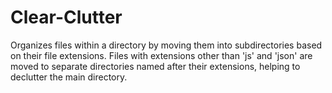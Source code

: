 # Clear-Clutter
Organizes files within a directory by moving them into subdirectories based on their file extensions. Files with extensions other than 'js' and 'json' are moved to separate directories named after their extensions, helping to declutter the main directory.
